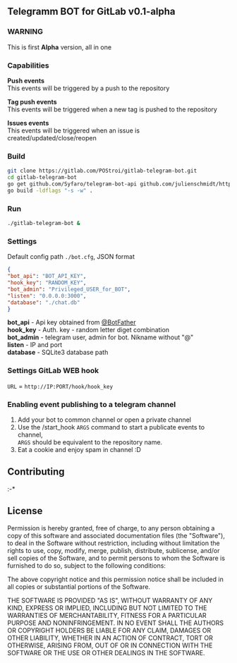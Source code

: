 ## Telegramm BOT for GitLab v0.1-alpha

### WARNING
This is first **Alpha** version, all in one

### Capabilities
**Push events**  
This events will be triggered by a push to the repository  

**Tag push events**  
This events will be triggered when a new tag is pushed to the repository  

**Issues events**  
This events will be triggered when an issue is created/updated/close/reopen  

### Build

```sh
git clone https://gitlab.com/POStroi/gitlab-telegram-bot.git
cd gitlab-telegram-bot
go get github.com/Syfaro/telegram-bot-api github.com/julienschmidt/httprouter github.com/mattn/go-sqlite3
go build -ldflags "-s -w" .
```
### Run
```sh
./gitlab-telegram-bot &
```

### Settings
Default config path `./bot.cfg`, JSON format
```json
{
"bot_api": "BOT_API_KEY",
"hook_key": "RANDOM_KEY",
"bot_admin": "Privileged_USER_for_BOT",
"listen": "0.0.0.0:3000",
"database": "./chat.db"
}
```
**bot_api** - Api key obtained from [@BotFather][1]  
**hook_key** - Auth. key - random letter diget combination  
**bot_admin** - telegram user, admin for bot. Nikname without "@"  
**listen** - IP and port  
**database** - SQLite3 database path

### Settings GitLab WEB hook
`URL` = `http://IP:PORT/hook/hook_key`

### Enabling event publishing to a telegram channel

1. Add your  bot to common channel or open a private channel  
2. Use the /start_hook `ARGS` command to start a publicate events to channel,  
`ARGS` should be equivalent to the repository name.  
3. Eat a cookie and enjoy spam in channel :D

## Contributing
:-*

## License
Permission is hereby granted, free of charge, to any person obtaining a copy of this software and associated documentation files (the "Software"), to deal in the Software without restriction, including without limitation the rights to use, copy, modify, merge, publish, distribute, sublicense, and/or sell copies of the Software, and to permit persons to whom the Software is furnished to do so, subject to the following conditions:

The above copyright notice and this permission notice shall be included in all copies or substantial portions of the Software.

THE SOFTWARE IS PROVIDED "AS IS", WITHOUT WARRANTY OF ANY KIND, EXPRESS OR IMPLIED, INCLUDING BUT NOT LIMITED TO THE WARRANTIES OF MERCHANTABILITY, FITNESS FOR A PARTICULAR PURPOSE AND NONINFRINGEMENT. IN NO EVENT SHALL THE AUTHORS OR COPYRIGHT HOLDERS BE LIABLE FOR ANY CLAIM, DAMAGES OR OTHER LIABILITY, WHETHER IN AN ACTION OF CONTRACT, TORT OR OTHERWISE, ARISING FROM, OUT OF OR IN CONNECTION WITH THE SOFTWARE OR THE USE OR OTHER DEALINGS IN THE SOFTWARE.

[1]: https://core.telegram.org/bots#6-botfather
